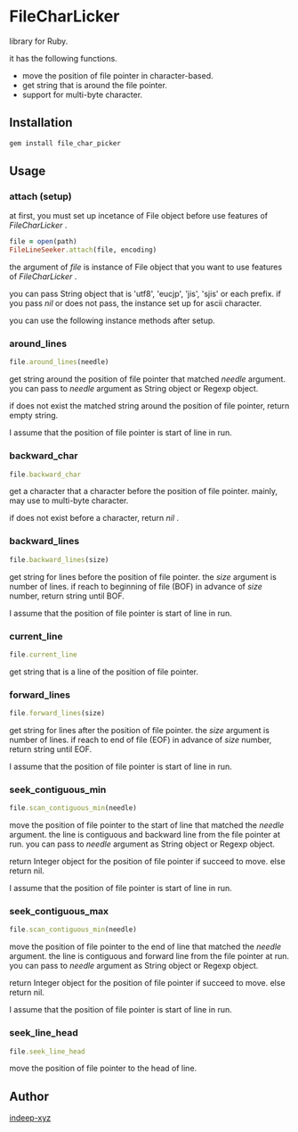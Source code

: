 FileCharLicker
====

library for Ruby.

it has the following functions.

- move the position of file pointer in character-based.
- get string that is around the file pointer.
- support for multi-byte character.


## Installation

```ruby
gem install file_char_picker
```

## Usage

### attach (setup)

at first, you must set up incetance of File object before use features of _FileCharLicker_ .

```ruby
file = open(path)
FileLineSeeker.attach(file, encoding)
```

the argument of _file_ is instance of File object that you want to use features of _FileCharLicker_ .

you can pass String object that is 'utf8', 'eucjp', 'jis', 'sjis' or each prefix. if you pass _nil_ or does not pass, the instance set up for ascii character.

you can use the following instance methods after setup.

### around_lines

```ruby
file.around_lines(needle)
```

get string around the position of file pointer that matched _needle_ argument. you can pass to _needle_ argument as String object or Regexp object.

if does not exist the matched string around the position of file pointer, return empty string.

I assume that the position of file pointer is start of line in run.

### backward_char

```ruby
file.backward_char
```

get a character that a character before the position of file pointer. mainly, may use to multi-byte character.

if does not exist before a character, return _nil_ .

### backward_lines

```ruby
file.backward_lines(size)
```

get string for lines before the position of file pointer. the _size_ argument is number of lines. if reach to beginning of file (BOF) in advance of _size_ number, return string until BOF.

I assume that the position of file pointer is start of line in run.

### current_line

```ruby
file.current_line
```

get string that is a line of the position of file pointer.

### forward_lines

```ruby
file.forward_lines(size)
```

get string for lines after the position of file pointer. the _size_ argument is number of lines. if reach to end of file (EOF) in advance of _size_ number, return string until EOF.

I assume that the position of file pointer is start of line in run.

### seek_contiguous_min

```ruby
file.scan_contiguous_min(needle)
```

move the position of file pointer to the start of line that matched the _needle_ argument. the line is contiguous and backward line from the file pointer at run. you can pass to _needle_ argument as String object or Regexp object.

return Integer object for the position of file pointer if succeed to move. else return nil.

I assume that the position of file pointer is start of line in run.

### seek_contiguous_max

```ruby
file.scan_contiguous_min(needle)
```

move the position of file pointer to the end of line that matched the _needle_ argument. the line is contiguous and forward line from the file pointer at run. you can pass to _needle_ argument as String object or Regexp object.

return Integer object for the position of file pointer if succeed to move. else return nil.

I assume that the position of file pointer is start of line in run.

### seek_line_head

```ruby
file.seek_line_head
```

move the position of file pointer to the head of line.

## Author

[indeep-xyz](http://indeep.xyz/)